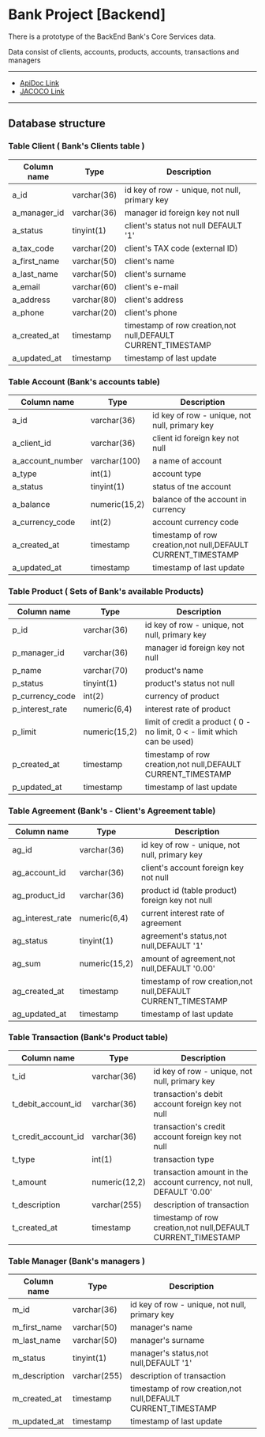 # Bank Project [Backend]

 There is a prototype of the BackEnd Bank's Core Services data.

 Data consist of clients, accounts, products, accounts, transactions and managers
___

* [ApiDoc Link](http://localhost:8080/swagger-ui/index.html) 
* [JACOCO Link](http://localhost:63342/BankWebApp/target/site/jacoco/index.html?_ijt=fthj7nhoeqb244etd5lb9cba13&_ij_reload=RELOAD_ON_SAVE)
___
## Database structure

### Table Client ( Bank's Clients table )

| Column name | Type        | Description                                                  |
|-------------|-------------|--------------------------------------------------------------|
| a_id        | varchar(36) | id key of row - unique, not null, primary key                |
| a_manager_id| varchar(36) | manager id foreign key not null                              |
| a_status    | tinyint(1)  | client's status     not null    DEFAULT '1'                             |
| a_tax_code  | varchar(20) | client's TAX code (external ID)                              |
| a_first_name| varchar(50) | client's name                                                |
| a_last_name | varchar(50) | client's surname                                             |
| a_email     | varchar(60) | client's e-mail                                              |
| a_address   | varchar(80) | client's address                                             |
| a_phone     | varchar(20) | client's phone                                               |
| a_created_at| timestamp   | timestamp of row creation,not null,DEFAULT CURRENT_TIMESTAMP |
| a_updated_at| timestamp   | timestamp of last update                                     |



### Table Account (Bank's accounts table)

| Column name      | Type          | Description                                                  |
|------------------|---------------|--------------------------------------------------------------|
| a_id             | varchar(36)   | id key of row - unique, not null, primary key                |
| a_client_id      | varchar(36)   | client id   foreign key  not null                            |         
| a_account_number | varchar(100)  | a name of account                                            |                              
| a_type           | int(1)        | account type                                                 |                                   
| a_status         | tinyint(1)    | status of tne account                                        |                          
| a_balance        | numeric(15,2) | balance of the account in currency                           | 
| a_currency_code  | int(2)        | account currency code                                        |                          
| a_created_at     | timestamp     | timestamp of row creation,not null,DEFAULT CURRENT_TIMESTAMP |
| a_updated_at     | timestamp     | timestamp of last update                                     |

### Table Product ( Sets of Bank's available Products)
| Column name     | Type          | Description                                                              |
|-----------------|---------------|--------------------------------------------------------------------------|
| p_id            | varchar(36)   | id key of row - unique, not null, primary key                            |
| p_manager_id    | varchar(36)   | manager id   foreign key   not null                                      |
| p_name          | varchar(70)   | product's name                                                           |
| p_status        | tinyint(1)    | product's status         not null                                        |
| p_currency_code | int(2)        | currency of product                                                      |
| p_interest_rate | numeric(6,4)  | interest rate of product                                                 |
| p_limit         | numeric(15,2) | limit of credit a product ( 0 - no limit, 0 < - limit which can be used) |
| p_created_at    | timestamp     | timestamp of row creation,not null,DEFAULT CURRENT_TIMESTAMP             |
| p_updated_at    | timestamp     | timestamp of last update                                                 |

### Table Agreement (Bank's - Client's  Agreement table)

| Column name       | Type          | Description                                                  |
|-------------------|---------------|--------------------------------------------------------------|
| ag_id             | varchar(36)   | id key of row - unique, not null, primary key                |
| ag_account_id     | varchar(36)   | client's account  foreign key not null                       | 
| ag_product_id     | varchar(36)   | product id (table product) foreign key not null              | 
| ag_interest_rate  | numeric(6,4)	 | current interest rate of agreement                           | 
| ag_status         | tinyint(1)    | agreement's status,not null,DEFAULT '1'                      | 
| ag_sum            | numeric(15,2) | amount of agreement,not null,DEFAULT '0.00'                  | 
| ag_created_at     | timestamp     | timestamp of row creation,not null,DEFAULT CURRENT_TIMESTAMP | 
| ag_updated_at     | timestamp     | timestamp of last update                                     | 

 ### Table Transaction (Bank's Product table) 

| Column name          | Type          | Description                                                          |
|----------------------|---------------|----------------------------------------------------------------------|
| 	t_id                | varchar(36)   | id key of row - unique, not null, primary key                        | 
| 	t_debit_account_id  | varchar(36)   | transaction's debit account foreign key not null                     | 
| 	t_credit_account_id | varchar(36)   | transaction's credit account foreign key not null                    | 
| 	t_type              | int(1)        | transaction type                                                     | 
| 	t_amount            | numeric(12,2) | transaction amount in the account currency, not null, DEFAULT '0.00' | 
| 	t_description       | varchar(255)  | description of transaction                                           | 
| 	t_created_at        | timestamp     | timestamp of row creation,not null,DEFAULT CURRENT_TIMESTAMP         | 

 ### Table Manager (Bank's managers )

| Column name    | Type          | Description                                                  |
|----------------|---------------|--------------------------------------------------------------|
| 	m_id          | varchar(36)   | id key of row - unique, not null, primary key                | 
| 	m_first_name  | varchar(50)   | manager's name                                               | 
| 	m_last_name   | varchar(50)   | manager's surname                                            | 
| 	m_status      | tinyint(1)    | manager's status,not null,DEFAULT '1'                        | 
| 	m_description | varchar(255)  | description of transaction                                   | 
| 	m_created_at  | timestamp     | timestamp of row creation,not null,DEFAULT CURRENT_TIMESTAMP |
| m_updated_at   | timestamp     | timestamp of last update                                     | 